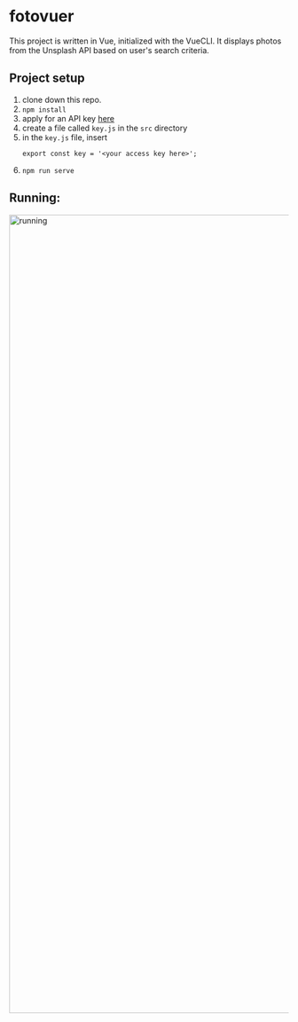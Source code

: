 # fotovuer
This project is written in Vue, initialized with the VueCLI. It displays photos from the Unsplash API based on user's search criteria.

## Project setup

 1. clone down this repo.
 2. ```npm install```
 3. apply for an API key [here](https://unsplash.com/developers)
 4. create a file called ```key.js``` in the ```src``` directory
 5. in the ```key.js``` file, insert
    ```
    export const key = '<your access key here>';
    ``` 
 6. ```npm run serve```

## Running:
<img width="1440" alt="running" src="https://user-images.githubusercontent.com/35431767/53512643-7edabc80-3a80-11e9-8d93-da7152febb4e.png">
